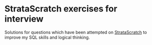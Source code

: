 # StrataScratch exercises for interview
Solutions for questions which have been attempted on [StrataScratch](https://www.stratascratch.com) to improve my SQL skills and logical thinking.
